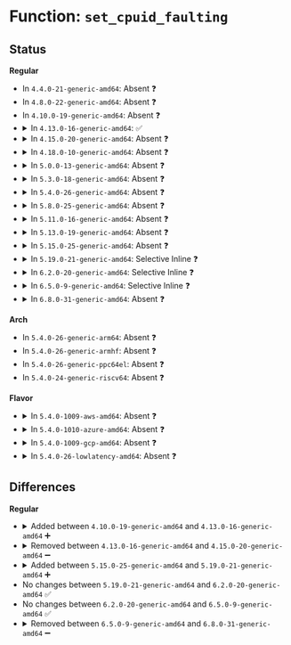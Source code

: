 # Function: <code>set_cpuid_faulting</code>

## Status
<b>Regular</b>
<ul>
<li>
In <code>4.4.0-21-generic-amd64</code>: Absent ❓
</li>
<li>
In <code>4.8.0-22-generic-amd64</code>: Absent ❓
</li>
<li>
In <code>4.10.0-19-generic-amd64</code>: Absent ❓
</li>
<li>
<details>
<summary>In <code>4.13.0-16-generic-amd64</code>: ✅</summary>

```c
void set_cpuid_faulting(bool on)
```

```json
{
  "name": "set_cpuid_faulting",
  "collision_type": "Unique Static",
  "inline_type": "No",
  "funcs": [
    {
      "addr": 18446744071579065424,
      "name": "set_cpuid_faulting",
      "external": false,
      "loc": "arch/x86/kernel/process.c:178",
      "file": "arch/x86/kernel/process.c",
      "inline": "seen, unknown",
      "caller_inline": [],
      "caller_func": [
        "arch/x86/kernel/process.c:do_arch_prctl_common",
        "arch/x86/kernel/process.c:__switch_to_xtra",
        "arch/x86/kernel/process.c:enable_cpuid"
      ]
    }
  ],
  "symbols": [
    {
      "addr": 18446744071579065424,
      "name": "set_cpuid_faulting",
      "section": ".text",
      "bind": "STB_LOCAL",
      "size": 59
    }
  ]
}
```
</details>
</li>
<li>
<details>
<summary>In <code>4.15.0-20-generic-amd64</code>: Absent ❓</summary>

```json
{
  "name": "set_cpuid_faulting",
  "collision_type": "Unique Static",
  "inline_type": "Full",
  "funcs": [
    {
      "addr": 18446744071579076682,
      "name": "set_cpuid_faulting",
      "external": false,
      "loc": "arch/x86/kernel/process.c:192",
      "file": "arch/x86/kernel/process.c",
      "inline": "not declared, inlined",
      "caller_inline": [
        "arch/x86/kernel/process.c:do_arch_prctl_common",
        "arch/x86/kernel/process.c:__switch_to_xtra",
        "arch/x86/kernel/process.c:enable_cpuid"
      ],
      "caller_func": []
    }
  ],
  "symbols": []
}
```
</details>
</li>
<li>
<details>
<summary>In <code>4.18.0-10-generic-amd64</code>: Absent ❓</summary>

```json
{
  "name": "set_cpuid_faulting",
  "collision_type": "Unique Static",
  "inline_type": "Full",
  "funcs": [
    {
      "addr": 18446744071579081977,
      "name": "set_cpuid_faulting",
      "external": false,
      "loc": "arch/x86/kernel/process.c:192",
      "file": "arch/x86/kernel/process.c",
      "inline": "not declared, inlined",
      "caller_inline": [
        "arch/x86/kernel/process.c:do_arch_prctl_common",
        "arch/x86/kernel/process.c:__switch_to_xtra",
        "arch/x86/kernel/process.c:enable_cpuid"
      ],
      "caller_func": []
    }
  ],
  "symbols": []
}
```
</details>
</li>
<li>
<details>
<summary>In <code>5.0.0-13-generic-amd64</code>: Absent ❓</summary>

```json
{
  "name": "set_cpuid_faulting",
  "collision_type": "Unique Static",
  "inline_type": "Full",
  "funcs": [
    {
      "addr": 18446744071579087433,
      "name": "set_cpuid_faulting",
      "external": false,
      "loc": "arch/x86/kernel/process.c:195",
      "file": "arch/x86/kernel/process.c",
      "inline": "not declared, inlined",
      "caller_inline": [
        "arch/x86/kernel/process.c:do_arch_prctl_common",
        "arch/x86/kernel/process.c:__switch_to_xtra",
        "arch/x86/kernel/process.c:enable_cpuid"
      ],
      "caller_func": []
    }
  ],
  "symbols": []
}
```
</details>
</li>
<li>
<details>
<summary>In <code>5.3.0-18-generic-amd64</code>: Absent ❓</summary>

```json
{
  "name": "set_cpuid_faulting",
  "collision_type": "Unique Static",
  "inline_type": "Full",
  "funcs": [
    {
      "addr": 18446744071579097129,
      "name": "set_cpuid_faulting",
      "external": false,
      "loc": "arch/x86/kernel/process.c:195",
      "file": "arch/x86/kernel/process.c",
      "inline": "not declared, inlined",
      "caller_inline": [
        "arch/x86/kernel/process.c:do_arch_prctl_common",
        "arch/x86/kernel/process.c:__switch_to_xtra",
        "arch/x86/kernel/process.c:enable_cpuid"
      ],
      "caller_func": []
    }
  ],
  "symbols": []
}
```
</details>
</li>
<li>
<details>
<summary>In <code>5.4.0-26-generic-amd64</code>: Absent ❓</summary>

```json
{
  "name": "set_cpuid_faulting",
  "collision_type": "Unique Static",
  "inline_type": "Full",
  "funcs": [
    {
      "addr": 18446744071579099113,
      "name": "set_cpuid_faulting",
      "external": false,
      "loc": "arch/x86/kernel/process.c:195",
      "file": "arch/x86/kernel/process.c",
      "inline": "not declared, inlined",
      "caller_inline": [
        "arch/x86/kernel/process.c:do_arch_prctl_common",
        "arch/x86/kernel/process.c:__switch_to_xtra",
        "arch/x86/kernel/process.c:enable_cpuid"
      ],
      "caller_func": []
    }
  ],
  "symbols": []
}
```
</details>
</li>
<li>
<details>
<summary>In <code>5.8.0-25-generic-amd64</code>: Absent ❓</summary>

```json
{
  "name": "set_cpuid_faulting",
  "collision_type": "Unique Static",
  "inline_type": "Full",
  "funcs": [
    {
      "addr": 18446744071579111609,
      "name": "set_cpuid_faulting",
      "external": false,
      "loc": "arch/x86/kernel/process.c:248",
      "file": "arch/x86/kernel/process.c",
      "inline": "not declared, inlined",
      "caller_inline": [
        "arch/x86/kernel/process.c:do_arch_prctl_common",
        "arch/x86/kernel/process.c:__switch_to_xtra",
        "arch/x86/kernel/process.c:enable_cpuid"
      ],
      "caller_func": []
    }
  ],
  "symbols": []
}
```
</details>
</li>
<li>
<details>
<summary>In <code>5.11.0-16-generic-amd64</code>: Absent ❓</summary>

```json
{
  "name": "set_cpuid_faulting",
  "collision_type": "Unique Static",
  "inline_type": "Full",
  "funcs": [
    {
      "addr": 18446744071579111449,
      "name": "set_cpuid_faulting",
      "external": false,
      "loc": "arch/x86/kernel/process.c:250",
      "file": "arch/x86/kernel/process.c",
      "inline": "not declared, inlined",
      "caller_inline": [
        "arch/x86/kernel/process.c:do_arch_prctl_common",
        "arch/x86/kernel/process.c:__switch_to_xtra",
        "arch/x86/kernel/process.c:enable_cpuid"
      ],
      "caller_func": []
    }
  ],
  "symbols": []
}
```
</details>
</li>
<li>
<details>
<summary>In <code>5.13.0-19-generic-amd64</code>: Absent ❓</summary>

```json
{
  "name": "set_cpuid_faulting",
  "collision_type": "Unique Static",
  "inline_type": "Full",
  "funcs": [
    {
      "addr": 18446744071579118089,
      "name": "set_cpuid_faulting",
      "external": false,
      "loc": "arch/x86/kernel/process.c:262",
      "file": "arch/x86/kernel/process.c",
      "inline": "not declared, inlined",
      "caller_inline": [
        "arch/x86/kernel/process.c:do_arch_prctl_common",
        "arch/x86/kernel/process.c:__switch_to_xtra",
        "arch/x86/kernel/process.c:enable_cpuid"
      ],
      "caller_func": []
    }
  ],
  "symbols": []
}
```
</details>
</li>
<li>
<details>
<summary>In <code>5.15.0-25-generic-amd64</code>: Absent ❓</summary>

```json
{
  "name": "set_cpuid_faulting",
  "collision_type": "Unique Static",
  "inline_type": "Full",
  "funcs": [
    {
      "addr": 18446744071579143545,
      "name": "set_cpuid_faulting",
      "external": false,
      "loc": "arch/x86/kernel/process.c:279",
      "file": "arch/x86/kernel/process.c",
      "inline": "not declared, inlined",
      "caller_inline": [
        "arch/x86/kernel/process.c:do_arch_prctl_common",
        "arch/x86/kernel/process.c:__switch_to_xtra",
        "arch/x86/kernel/process.c:enable_cpuid"
      ],
      "caller_func": []
    }
  ],
  "symbols": []
}
```
</details>
</li>
<li>
<details>
<summary>In <code>5.19.0-21-generic-amd64</code>: Selective Inline ❓</summary>

```c
void set_cpuid_faulting(bool on)
```

```json
{
  "name": "set_cpuid_faulting",
  "collision_type": "Unique Static",
  "inline_type": "Selective",
  "funcs": [
    {
      "addr": 18446744071579176278,
      "name": "set_cpuid_faulting",
      "external": false,
      "loc": "arch/x86/kernel/process.c:295",
      "file": "arch/x86/kernel/process.c",
      "inline": "not declared, inlined",
      "caller_inline": [
        "arch/x86/kernel/process.c:enable_cpuid"
      ],
      "caller_func": [
        "arch/x86/kernel/process.c:do_arch_prctl_common",
        "arch/x86/kernel/process.c:__switch_to_xtra"
      ]
    }
  ],
  "symbols": [
    {
      "addr": 18446744071579176112,
      "name": "set_cpuid_faulting",
      "section": ".text",
      "bind": "STB_LOCAL",
      "size": 81
    }
  ]
}
```
</details>
</li>
<li>
<details>
<summary>In <code>6.2.0-20-generic-amd64</code>: Selective Inline ❓</summary>

```c
void set_cpuid_faulting(bool on)
```

```json
{
  "name": "set_cpuid_faulting",
  "collision_type": "Unique Static",
  "inline_type": "Selective",
  "funcs": [
    {
      "addr": 18446744071579230950,
      "name": "set_cpuid_faulting",
      "external": false,
      "loc": "arch/x86/kernel/process.c:295",
      "file": "arch/x86/kernel/process.c",
      "inline": "not declared, inlined",
      "caller_inline": [
        "arch/x86/kernel/process.c:enable_cpuid"
      ],
      "caller_func": [
        "arch/x86/kernel/process.c:do_arch_prctl_common",
        "arch/x86/kernel/process.c:__switch_to_xtra"
      ]
    }
  ],
  "symbols": [
    {
      "addr": 18446744071579230768,
      "name": "set_cpuid_faulting",
      "section": ".text",
      "bind": "STB_LOCAL",
      "size": 81
    }
  ]
}
```
</details>
</li>
<li>
<details>
<summary>In <code>6.5.0-9-generic-amd64</code>: Selective Inline ❓</summary>

```c
void set_cpuid_faulting(bool on)
```

```json
{
  "name": "set_cpuid_faulting",
  "collision_type": "Unique Static",
  "inline_type": "Selective",
  "funcs": [
    {
      "addr": 18446744071579236646,
      "name": "set_cpuid_faulting",
      "external": false,
      "loc": "arch/x86/kernel/process.c:321",
      "file": "arch/x86/kernel/process.c",
      "inline": "not declared, inlined",
      "caller_inline": [
        "arch/x86/kernel/process.c:enable_cpuid"
      ],
      "caller_func": [
        "arch/x86/kernel/process.c:do_arch_prctl_common",
        "arch/x86/kernel/process.c:__switch_to_xtra"
      ]
    }
  ],
  "symbols": [
    {
      "addr": 18446744071579236464,
      "name": "set_cpuid_faulting",
      "section": ".text",
      "bind": "STB_LOCAL",
      "size": 81
    }
  ]
}
```
</details>
</li>
<li>
<details>
<summary>In <code>6.8.0-31-generic-amd64</code>: Absent ❓</summary>

```json
{
  "name": "set_cpuid_faulting",
  "collision_type": "Unique Static",
  "inline_type": "Full",
  "funcs": [
    {
      "addr": 18446744071579271561,
      "name": "set_cpuid_faulting",
      "external": false,
      "loc": "arch/x86/kernel/process.c:333",
      "file": "arch/x86/kernel/process.c",
      "inline": "not declared, inlined",
      "caller_inline": [
        "arch/x86/kernel/process.c:do_arch_prctl_common",
        "arch/x86/kernel/process.c:__switch_to_xtra",
        "arch/x86/kernel/process.c:enable_cpuid"
      ],
      "caller_func": []
    }
  ],
  "symbols": []
}
```
</details>
</li>
</ul>
<b>Arch</b>
<ul>
<li>
In <code>5.4.0-26-generic-arm64</code>: Absent ❓
</li>
<li>
In <code>5.4.0-26-generic-armhf</code>: Absent ❓
</li>
<li>
In <code>5.4.0-26-generic-ppc64el</code>: Absent ❓
</li>
<li>
In <code>5.4.0-24-generic-riscv64</code>: Absent ❓
</li>
</ul>
<b>Flavor</b>
<ul>
<li>
<details>
<summary>In <code>5.4.0-1009-aws-amd64</code>: Absent ❓</summary>

```json
{
  "name": "set_cpuid_faulting",
  "collision_type": "Unique Static",
  "inline_type": "Full",
  "funcs": [
    {
      "addr": 18446744071579099497,
      "name": "set_cpuid_faulting",
      "external": false,
      "loc": "arch/x86/kernel/process.c:195",
      "file": "arch/x86/kernel/process.c",
      "inline": "not declared, inlined",
      "caller_inline": [
        "arch/x86/kernel/process.c:do_arch_prctl_common",
        "arch/x86/kernel/process.c:__switch_to_xtra",
        "arch/x86/kernel/process.c:enable_cpuid"
      ],
      "caller_func": []
    }
  ],
  "symbols": []
}
```
</details>
</li>
<li>
<details>
<summary>In <code>5.4.0-1010-azure-amd64</code>: Absent ❓</summary>

```json
{
  "name": "set_cpuid_faulting",
  "collision_type": "Unique Static",
  "inline_type": "Full",
  "funcs": [
    {
      "addr": 18446744071579031933,
      "name": "set_cpuid_faulting",
      "external": false,
      "loc": "arch/x86/kernel/process.c:195",
      "file": "arch/x86/kernel/process.c",
      "inline": "not declared, inlined",
      "caller_inline": [
        "arch/x86/kernel/process.c:do_arch_prctl_common",
        "arch/x86/kernel/process.c:__switch_to_xtra",
        "arch/x86/kernel/process.c:enable_cpuid"
      ],
      "caller_func": []
    }
  ],
  "symbols": []
}
```
</details>
</li>
<li>
<details>
<summary>In <code>5.4.0-1009-gcp-amd64</code>: Absent ❓</summary>

```json
{
  "name": "set_cpuid_faulting",
  "collision_type": "Unique Static",
  "inline_type": "Full",
  "funcs": [
    {
      "addr": 18446744071579099049,
      "name": "set_cpuid_faulting",
      "external": false,
      "loc": "arch/x86/kernel/process.c:195",
      "file": "arch/x86/kernel/process.c",
      "inline": "not declared, inlined",
      "caller_inline": [
        "arch/x86/kernel/process.c:do_arch_prctl_common",
        "arch/x86/kernel/process.c:__switch_to_xtra",
        "arch/x86/kernel/process.c:enable_cpuid"
      ],
      "caller_func": []
    }
  ],
  "symbols": []
}
```
</details>
</li>
<li>
<details>
<summary>In <code>5.4.0-26-lowlatency-amd64</code>: Absent ❓</summary>

```json
{
  "name": "set_cpuid_faulting",
  "collision_type": "Unique Static",
  "inline_type": "Full",
  "funcs": [
    {
      "addr": 18446744071579103520,
      "name": "set_cpuid_faulting",
      "external": false,
      "loc": "arch/x86/kernel/process.c:195",
      "file": "arch/x86/kernel/process.c",
      "inline": "not declared, inlined",
      "caller_inline": [
        "arch/x86/kernel/process.c:do_arch_prctl_common",
        "arch/x86/kernel/process.c:__switch_to_xtra",
        "arch/x86/kernel/process.c:enable_cpuid"
      ],
      "caller_func": []
    }
  ],
  "symbols": []
}
```
</details>
</li>
</ul>

## Differences
<b>Regular</b>
<ul>
<li>
<details>
<summary>Added between <code>4.10.0-19-generic-amd64</code> and <code>4.13.0-16-generic-amd64</code> ➕</summary>

```c
void set_cpuid_faulting(bool on)
```
</details>
</li>
<li>
<details>
<summary>Removed between <code>4.13.0-16-generic-amd64</code> and <code>4.15.0-20-generic-amd64</code> ➖</summary>

```c
void set_cpuid_faulting(bool on)
```
</details>
</li>
<li>
<details>
<summary>Added between <code>5.15.0-25-generic-amd64</code> and <code>5.19.0-21-generic-amd64</code> ➕</summary>

```c
void set_cpuid_faulting(bool on)
```
</details>
</li>
<li>
No changes between <code>5.19.0-21-generic-amd64</code> and <code>6.2.0-20-generic-amd64</code> ✅
</li>
<li>
No changes between <code>6.2.0-20-generic-amd64</code> and <code>6.5.0-9-generic-amd64</code> ✅
</li>
<li>
<details>
<summary>Removed between <code>6.5.0-9-generic-amd64</code> and <code>6.8.0-31-generic-amd64</code> ➖</summary>

```c
void set_cpuid_faulting(bool on)
```
</details>
</li>
</ul>
